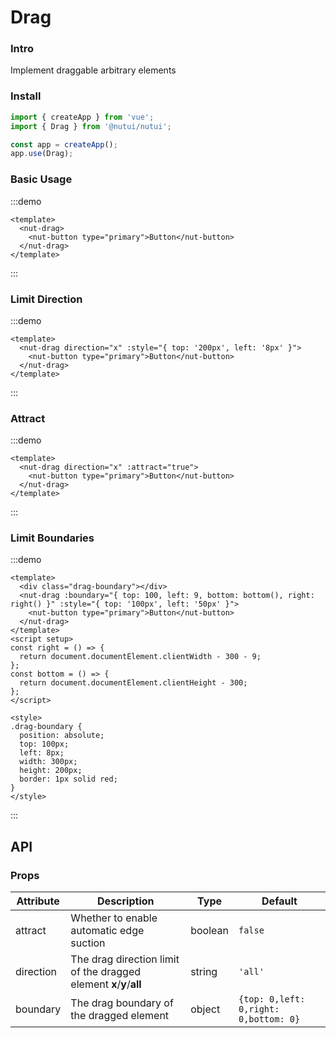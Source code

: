 # Drag

### Intro

Implement draggable arbitrary elements

### Install

```js
import { createApp } from 'vue';
import { Drag } from '@nutui/nutui';

const app = createApp();
app.use(Drag);
```

### Basic Usage

:::demo

```vue
<template>
  <nut-drag>
    <nut-button type="primary">Button</nut-button>
  </nut-drag>
</template>
```

:::

### Limit Direction

:::demo

```vue
<template>
  <nut-drag direction="x" :style="{ top: '200px', left: '8px' }">
    <nut-button type="primary">Button</nut-button>
  </nut-drag>
</template>
```

:::

### Attract

:::demo

```vue
<template>
  <nut-drag direction="x" :attract="true">
    <nut-button type="primary">Button</nut-button>
  </nut-drag>
</template>
```

:::

### Limit Boundaries

:::demo

```vue
<template>
  <div class="drag-boundary"></div>
  <nut-drag :boundary="{ top: 100, left: 9, bottom: bottom(), right: right() }" :style="{ top: '100px', left: '50px' }">
    <nut-button type="primary">Button</nut-button>
  </nut-drag>
</template>
<script setup>
const right = () => {
  return document.documentElement.clientWidth - 300 - 9;
};
const bottom = () => {
  return document.documentElement.clientHeight - 300;
};
</script>

<style>
.drag-boundary {
  position: absolute;
  top: 100px;
  left: 8px;
  width: 300px;
  height: 200px;
  border: 1px solid red;
}
</style>
```

:::

## API

### Props

| Attribute | Description | Type | Default |
| --- | --- | --- | --- |
| attract | Whether to enable automatic edge suction | boolean | `false` |
| direction | The drag direction limit of the dragged element **x**/**y**/**all** | string | `'all' ` |
| boundary | The drag boundary of the dragged element | object | `{top: 0,left: 0,right: 0,bottom: 0}` |
